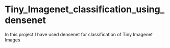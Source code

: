 # Tiny_Imagenet_classification_using_densenet
In this project I have used densenet for classification of Tiny Imagenet Images
